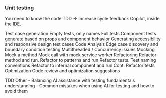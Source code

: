 ### Unit testing

You need to know the code
TDD -> Increase cycle feedback
Copilot, inside the IDE.

Test case generation
Empty tests, only names
Full tests
Component tests
generate based on props and component behavior
Generating accessibility and responsive design test cases
Code Analysis
Edge case discovery and boundary condition testing
Multithreaded / Concurrency issues
Mocking
Mock a method
Mock call with mock service worker
Refactoring
Refactor method and run.
Refactor to patterns and run
Refactor tests.
Test naming conventions
Refactor to internal component and run
Cont. Refactor tests
Optimization
Code review and optimization suggestions

TDD
Other - Balancing AI assistance with testing fundamentals understanding - Common mistakes when using AI for testing and how to avoid them
